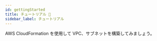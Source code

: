 ```yaml
---
id: gettingStarted
title: チュートリアル 🐣
sidebar_label: チュートリアル
---
```


AWS CloudFormation を使用して VPC、サブネットを構築してみましょう。
